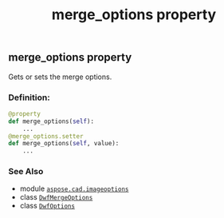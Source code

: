 ﻿---
title: merge_options property
second_title: Aspose.CAD for Python via .NET API References
description: 
type: docs
weight: 50
url: /aspose.cad.imageoptions/dwfoptions/merge_options/
is_root: false
---

## merge_options property


Gets or sets the merge options.
### Definition:
```python
@property
def merge_options(self):
    ...
@merge_options.setter
def merge_options(self, value):
    ...
```

### See Also
* module [`aspose.cad.imageoptions`](../../)
* class [`DwfMergeOptions`](/cad/python-net/aspose.cad.fileformats.dwf/dwfmergeoptions)
* class [`DwfOptions`](/cad/python-net/aspose.cad.imageoptions/dwfoptions)
